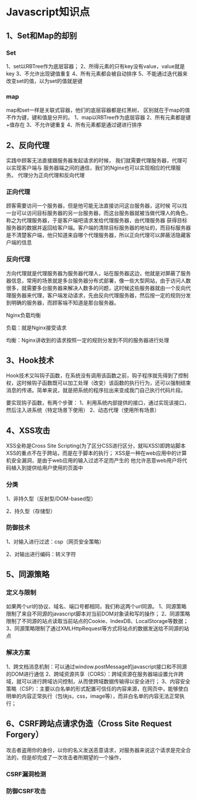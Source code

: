 # Javascript知识点


## 1、Set和Map的却别


### Set

1、set以RBTree作为底层容器；
2、所得元素的只有key没有value，value就是key
3、不允许出现键值重复
4、所有元素都会被自动排序
5、不能通过迭代器来改变set的值，以为set的值就是键

### map

map和set一样是关联式容器，他们的底层容器都是红黑树，
区别就在于map的值不作为键，键和值是分开的。
1、map以RBTree作为底层容器
2、所有元素都是键+值存在
3、不允许键重复
4、所有元素都是通过键进行排序




## 2、反向代理


实践中顾客无法直接跟服务器发起请求的时候，
我们就需要代理服务器，代理可以实现客户端与
服务器端之间的通信，我们的Nginx也可以实现相应的代理服务。
代理分为正向代理和反向代理

### 正向代理
顾客需要访问一个服务器，但是他可能无法直接访问这台服务器，这时候
可以找一台可以访问目标服务器的另一台服务器，而这台服务器就被当做代理人的角色，称之为代理服务器，于是客户端吧请求发给代理服务器，由代理服务器
获得目标服务器的数据并返回给客户端。客户端的清除目标服务器的地址的，而目标服务器是不清楚客户端，他只知道来自哪个代理服务器，所以正向代理可以屏蔽活隐藏客户端的信息



### 反向代理
方向代理就是代理服务器为服务器代理人，站在服务器这边，他就是对屏蔽了服务器信息，常用的场景就是多台服务器分布式部署，像一些大型网站，由于访问人数很多，就需要多台服务器来解决人数多的问题，这时候这些服务器就由一个反向代理服务器来代理，客户端发动请求，先由反向代理服务器，然后按一定的规则分发到明确的服务器，而顾客端不知道是那台服务器。


Nginx负载均衡


负载：就是Nginx接受请求


均衡：Nginx讲收到的请求按照一定的规则分发到不同的服务器进行处理




## 3、Hook技术

Hook技术又叫钩子函数，在系统没有调用该函数之前，钩子程序就先得到了控制权，这时候钩子函数既可以加工处理（改变）该函数的执行行为，还可以强制结束消息的传递。简单来说，就是把系统的程序拉出来变成我门自己执行代码片段。

要实现钩子函数，有两个步骤：
1、利用系统内部提供的接口，通过实现该接口，然后注入进系统（特定场景下使用）
2、动态代理（使用所有场景）



## 4、XSS攻击
XSS全称是Cross Site Scripting(为了区分CSS进行区分，就叫XSS)即跨站脚本
XSS的重点不在于跨站，而是在于脚本的执行；
XSS是一种在web应用中的计算机安全漏洞，是由于web应用的输入过滤不足而产生的
他允许恶意web用户将代码植入到提供给用户使用的页面中
### 分类
1、非持久型（反射型/DOM-based型）

2、持久型（存储型）


### 防御技术

1、对输入进行过滤：csp（网页安全策略）

2、对输出进行编码：转义字符





## 5、同源策略

### 定义与限制
如果两个url的协议、域名、端口号都相同，我们称这两个url同源。
1、同源策略限制了来自不同源的javascript脚本对当前DOM对象读和写的操作；
2、同源策略限制了不同源的站点读取当前站点的Cookie、IndexDB、LocalStorage等数据；
3、同源策略限制了通过XMLHttpRequest等方式将站点的数据发送给不同源的站点

### 解决方案
1、跨文档消息机制：可以通过window.postMessage的javascript接口和不同源的DOM进行通信
2、跨域资源共享（CORS）：跨域资源在服务器端设置允许跨域，就可以进行跨域访问控制，从而使跨域数据传输得以安全进行；
 3、内容安全策略（CSP）：主要以白名单的形式配置可信任的内容来源，在网页中，能够使白明单的内容正常执行（包块js，css，image等），而非白名单的内容无法正常执行；



 ## 6、CSRF跨站点请求伪造（Cross Site Request Forgery）
 攻击者盗用你的身份，以你的名义发送恶意请求，对服务器来说这个请求是完全合法的，但是却完成了一次攻击者所期望的一个操作，

### CSRF漏洞检测


### 防御CSRF攻击

